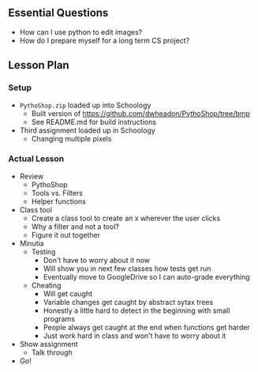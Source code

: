 ## Essential Questions

- How can I use python to edit images?
- How do I prepare myself for a long term CS project?

## Lesson Plan

### Setup

- `PythoShop.zip` loaded up into Schoology
    - Built version of https://github.com/dwheadon/PythoShop/tree/bmp
    - See README.md for build instructions
- Third assignment loaded up in Schoology
    - Changing multiple pixels

### Actual Lesson

- Review
    - PythoShop
    - Tools vs. Filters
    - Helper functions
- Class tool
    - Create a class tool to create an x wherever the user clicks
    - Why a filter and not a tool?
    - Figure it out together
- Minutia
    - Testing
        - Don't have to worry about it now
        - Will show you in next few classes how tests get run
        - Eventually move to GoogleDrive so I can auto-grade everything
    - Cheating
        - Will get caught
        - Variable changes get caught by abstract sytax trees
        - Honestly a little hard to detect in the beginning with small programs
        - People always get caught at the end when functions get harder
        - Just work hard in class and won't have to worry about it
- Show assignment
    - Talk through
- Go!
